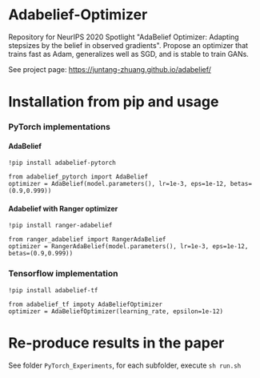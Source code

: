 # Adabelief-Optimizer
Repository for NeurIPS 2020 Spotlight  "AdaBelief Optimizer: Adapting stepsizes by the belief in observed gradients". Propose an optimizer that trains fast as Adam, generalizes well as SGD, and is stable to train GANs. 

See project page: https://juntang-zhuang.github.io/adabelief/

# Installation from pip and usage

### PyTorch implementations
#### AdaBelief
```
!pip install adabelief-pytorch

from adabelief_pytorch import AdaBelief
optimizer = AdaBelief(model.parameters(), lr=1e-3, eps=1e-12, betas=(0.9,0.999))
```

#### Adabelief with Ranger optimizer
```
!pip install ranger-adabelief

from ranger_adabelief import RangerAdaBelief
optimizer = RangerAdaBelief(model.parameters(), lr=1e-3, eps=1e-12, betas=(0.9,0.999))
```

### Tensorflow implementation
```
!pip install adabelief-tf

from adabelief_tf impoty AdaBeliefOptimizer
optimizer = AdaBeliefOptimizer(learning_rate, epsilon=1e-12) 
```

# Re-produce results in the paper
See folder ``PyTorch_Experiments``, for each subfolder, execute ```sh run.sh```
